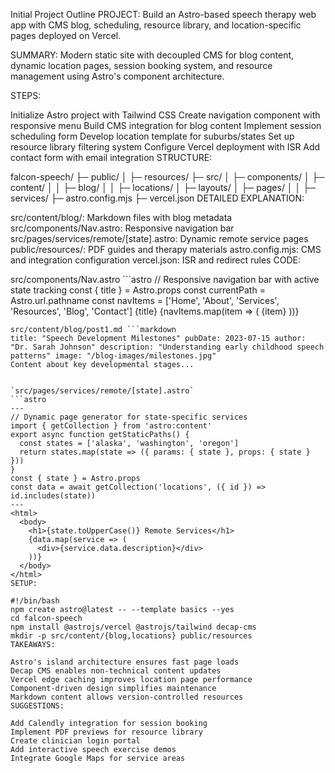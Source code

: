 Initial Project Outline
PROJECT: Build an Astro-based speech therapy web app with CMS blog, scheduling, resource library, and location-specific pages deployed on Vercel.

SUMMARY: Modern static site with decoupled CMS for blog content, dynamic location pages, session booking system, and resource management using Astro's component architecture.

STEPS:

Initialize Astro project with Tailwind CSS
Create navigation component with responsive menu
Build CMS integration for blog content
Implement session scheduling form
Develop location template for suburbs/states
Set up resource library filtering system
Configure Vercel deployment with ISR
Add contact form with email integration
STRUCTURE:

falcon-speech/
├─ public/
│  ├─ resources/
├─ src/
│  ├─ components/
│  ├─ content/
│  │  ├─ blog/
│  │  ├─ locations/
│  ├─ layouts/
│  ├─ pages/
│  │  ├─ services/
├─ astro.config.mjs
├─ vercel.json
DETAILED EXPLANATION:

src/content/blog/: Markdown files with blog metadata
src/components/Nav.astro: Responsive navigation bar
src/pages/services/remote/[state].astro: Dynamic remote service pages
public/resources/: PDF guides and therapy materials
astro.config.mjs: CMS and integration configuration
vercel.json: ISR and redirect rules
CODE:

src/components/Nav.astro ```astro
// Responsive navigation bar with active state tracking const { title } = Astro.props const currentPath = Astro.url.pathname const navItems = ['Home', 'About', 'Services', 'Resources', 'Blog', 'Contact']
{title}
{navItems.map(item => ( {item} ))}
```
src/content/blog/post1.md ```markdown
title: "Speech Development Milestones" pubDate: 2023-07-15 author: "Dr. Sarah Johnson" description: "Understanding early childhood speech patterns" image: "/blog-images/milestones.jpg"
Content about key developmental stages...


`src/pages/services/remote/[state].astro`
```astro
---
// Dynamic page generator for state-specific services
import { getCollection } from 'astro:content'
export async function getStaticPaths() {
  const states = ['alaska', 'washington', 'oregon']
  return states.map(state => ({ params: { state }, props: { state } }))
}
const { state } = Astro.props
const data = await getCollection('locations', ({ id }) => id.includes(state))
---
<html>
  <body>
    <h1>{state.toUpperCase()} Remote Services</h1>
    {data.map(service => (
      <div>{service.data.description}</div>
    ))}
  </body>
</html>
SETUP:

#!/bin/bash
npm create astro@latest -- --template basics --yes
cd falcon-speech
npm install @astrojs/vercel @astrojs/tailwind decap-cms
mkdir -p src/content/{blog,locations} public/resources
TAKEAWAYS:

Astro's island architecture ensures fast page loads
Decap CMS enables non-technical content updates
Vercel edge caching improves location page performance
Component-driven design simplifies maintenance
Markdown content allows version-controlled resources
SUGGESTIONS:

Add Calendly integration for session booking
Implement PDF previews for resource library
Create clinician login portal
Add interactive speech exercise demos
Integrate Google Maps for service areas
